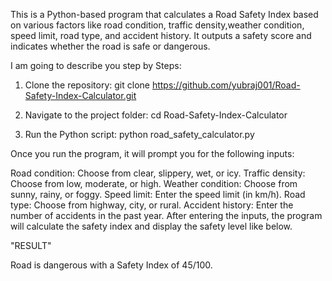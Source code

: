 This is a Python-based program that calculates a Road Safety Index based on various factors
like road condition, traffic density,weather condition, speed limit, road type, and accident
history. It outputs a safety score and indicates whether the road is safe or dangerous.



I am going to describe you step by Steps:


1. Clone the repository:
git clone https://github.com/yubraj001/Road-Safety-Index-Calculator.git

2. Navigate to the project folder:
cd Road-Safety-Index-Calculator

3. Run the Python script:
python road_safety_calculator.py


Once you run the program, it will prompt you for the following inputs:

Road condition: Choose from clear, slippery, wet, or icy.
Traffic density: Choose from low, moderate, or high.
Weather condition: Choose from sunny, rainy, or foggy.
Speed limit: Enter the speed limit (in km/h).
Road type: Choose from highway, city, or rural.
Accident history: Enter the number of accidents in the past year.
After entering the inputs, the program will calculate the safety index and display the safety level like below.


"RESULT"

Road is dangerous with a Safety Index of 45/100.
